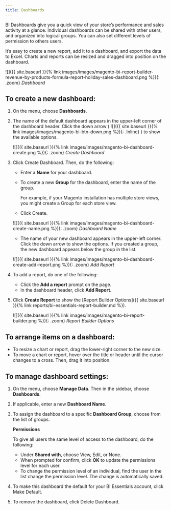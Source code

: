 ```yaml
---
title: Dashboards
---
```


BI Dashboards give you a quick view of your store’s performance and sales activity at a glance. Individual dashboards can be shared with other users, and organized into logical groups. You can also set different levels of permission to others users.

It’s easy to create a new report, add it to a dashboard, and export the data to Excel. Charts and reports can be resized and dragged into position on the dashboard.

![]({{ site.baseurl }}{% link images/images/magento-bi-report-builder-revenue-by-products-formula-report-holiday-sales-dashboard.png %}){: .zoom}
*Dashboard*

## To create a new dashboard:

1. On the menu, choose **Dashboards**.

1. The name of the default dashboard appears in the upper-left corner of the dashboard header. Click the down arrow ( ![]({{ site.baseurl }}{% link images/images/magento-bi-btn-down.png %}){: .Inline} ) to show the available options.

    ![]({{ site.baseurl }}{% link images/images/magento-bi-dashboard-create.png %}){: .zoom}
    *Create Dashboard*

1. Click <span class="btn">Create Dashboard</span>. Then, do the following:

    * Enter a **Name** for your dashboard.

    * To create a new **Group** for the dashboard, enter the name of the group.

        For example, if your Magento installation has multiple store views, you might create a Group for each store view.

    * Click <span class="btn">Create</span>.

    ![]({{ site.baseurl }}{% link images/images/magento-bi-dashboard-create-name.png %}){: .zoom}
    *Dashboard Name*

    * The name of your new dashboard appears in the upper-left corner. Click the down arrow to show the options. If you created a group, the new dashboard appears below the group in the list.

    ![]({{ site.baseurl }}{% link images/images/magento-bi-dashboard-create-add-report.png %}){: .zoom}
    *Add Report*

1. To add a report, do one of the following:

    * Click the **Add a report** prompt on the page.
    * In the dashboard header, click **Add Report**.

1. Click **Create Report** to show the [Report Builder Options]({{ site.baseurl }}{% link reports/bi-essentials-report-builder.md %}).

    ![]({{ site.baseurl }}{% link images/images/magento-bi-report-builder.png %}){: .zoom}
    *Report Builder Options*

## To arrange items on a dashboard:

* To resize a chart or report, drag the lower-right corner to the new size.
* To move a chart or report, hover over the title or header until the cursor changes to a cross. Then, drag it into position.

## To manage dashboard settings:

1. On the menu, choose **Manage Data**. Then in the sidebar, choose **Dashboards**.

1. If applicable, enter a new **Dashboard Name**.

1. To assign the dashboard to a specific **Dashboard Group**, choose from the list of groups.

    **Permissions**

    To give all users the same level of access to the dashboard, do the following:

    * Under **Shared with**, choose View, Edit, or None.
    * When prompted for confirm, click **OK** to update the permissions level for each user.
    * To change the permission level of an individual, find the user in the list change the permission level. The change is automatically saved.

1. To make this dashboard the default for your BI Essentials account, click <span class="btn">Make Default</span>.

1. To remove the dashboard, click <span class="btn">Delete Dashboard</span>.
